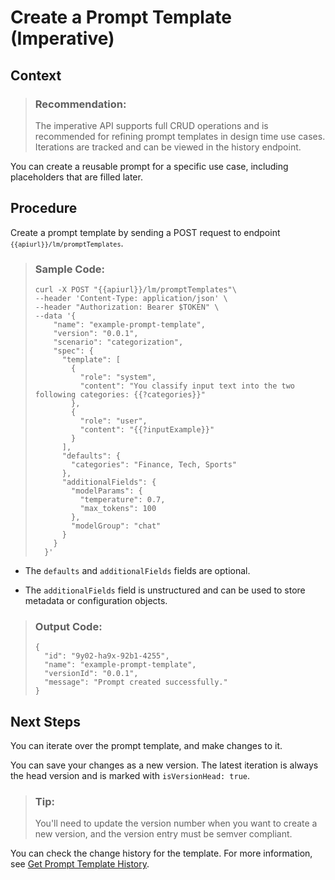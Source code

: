 <!-- loio92453a70576046cbbf3c2550a7a93191 -->

# Create a Prompt Template \(Imperative\)



## Context

> ### Recommendation:  
> The imperative API supports full CRUD operations and is recommended for refining prompt templates in design time use cases. Iterations are tracked and can be viewed in the history endpoint.

You can create a reusable prompt for a specific use case, including placeholders that are filled later.



## Procedure

Create a prompt template by sending a POST request to endpoint <code><code>{{apiurl}}/lm/promptTemplates</code></code>.

> ### Sample Code:  
> ```
> curl -X POST "{{apiurl}}/lm/promptTemplates"\
> --header 'Content-Type: application/json' \
> --header "Authorization: Bearer $TOKEN" \
> --data '{
>     "name": "example-prompt-template",
>     "version": "0.0.1",
>     "scenario": "categorization",
>     "spec": {
>       "template": [
>         {
>           "role": "system",
>           "content": "You classify input text into the two following categories: {{?categories}}"
>         },
>         {
>           "role": "user",
>           "content": "{{?inputExample}}"
>         }
>       ],
>       "defaults": {
>         "categories": "Finance, Tech, Sports"
>       },
>       "additionalFields": {
>         "modelParams": {
>           "temperature": 0.7,
>           "max_tokens": 100
>         },
>         "modelGroup": "chat"
>       }
>     }
>   }'
> ```

-   The `defaults` and `additionalFields` fields are optional.

-   The `additionalFields` field is unstructured and can be used to store metadata or configuration objects.


> ### Output Code:  
> ```
> {
>   "id": "9y02-ha9x-92b1-4255",
>   "name": "example-prompt-template",
>   "versionId": "0.0.1",
>   "message": "Prompt created successfully."
> }
> ```



<a name="loio92453a70576046cbbf3c2550a7a93191__postreq_dg1_hb3_hdc"/>

## Next Steps

You can iterate over the prompt template, and make changes to it.

You can save your changes as a new version. The latest iteration is always the head version and is marked with `isVersionHead: true`.

> ### Tip:  
> You'll need to update the version number when you want to create a new version, and the version entry must be semver compliant.

You can check the change history for the template. For more information, see [Get Prompt Template History](get-prompt-template-history-dc204cf.md).

